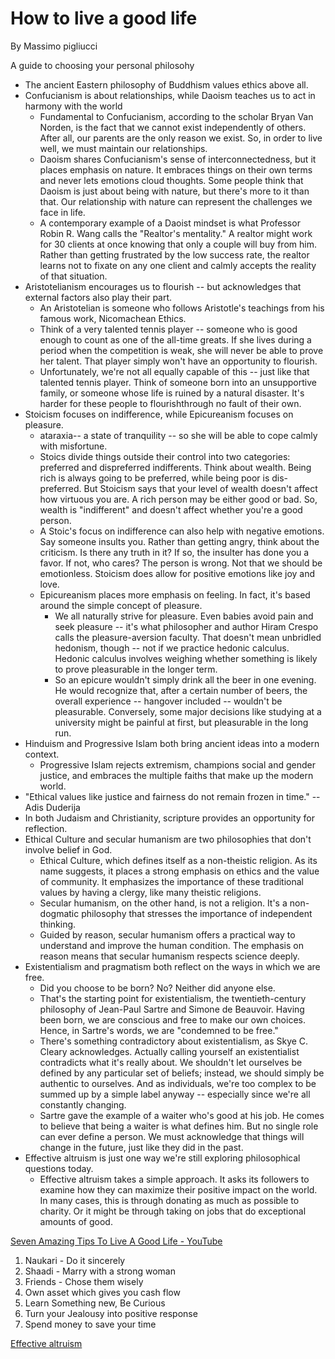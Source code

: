# How to live a good life

By Massimo pigliucci

A guide to choosing your personal philosohy

- The ancient Eastern philosophy of Buddhism values ethics above all.
- Confucianism is about relationships, while Daoism teaches us to act in harmony with the world
  - Fundamental to Confucianism, according to the scholar Bryan Van Norden, is the fact that we cannot exist independently of others. After all, our parents are the only reason we exist. So, in order to live well, we must maintain our relationships.
  - Daoism shares Confucianism's sense of interconnectedness, but it places emphasis on nature. It embraces things on their own terms and never lets emotions cloud thoughts. Some people think that Daoism is just about being with nature, but there's more to it than that. Our relationship with nature can represent the challenges we face in life.
  - A contemporary example of a Daoist mindset is what Professor Robin R. Wang calls the "Realtor's mentality." A realtor might work for 30 clients at once knowing that only a couple will buy from him. Rather than getting frustrated by the low success rate, the realtor learns not to fixate on any one client and calmly accepts the reality of that situation.
- Aristotelianism encourages us to flourish -- but acknowledges that external factors also play their part.
  - An Aristotelian is someone who follows Aristotle's teachings from his famous work, Nicomachean Ethics.
  - Think of a very talented tennis player -- someone who is good enough to count as one of the all-time greats. If she lives during a period when the competition is weak, she will never be able to prove her talent. That player simply won't have an opportunity to flourish.
  - Unfortunately, we're not all equally capable of this -- just like that talented tennis player. Think of someone born into an unsupportive family, or someone whose life is ruined by a natural disaster. It's harder for these people to flourishthrough no fault of their own.
- Stoicism focuses on indifference, while Epicureanism focuses on pleasure.
  - ataraxia-- a state of tranquility -- so she will be able to cope calmly with misfortune.
  - Stoics divide things outside their control into two categories: preferred and dispreferred indifferents. Think about wealth. Being rich is always going to be preferred, while being poor is dis-preferred. But Stoicism says that your level of wealth doesn't affect how virtuous you are. A rich person may be either good or bad. So, wealth is "indifferent" and doesn't affect whether you're a good person.
  - A Stoic's focus on indifference can also help with negative emotions. Say someone insults you. Rather than getting angry, think about the criticism. Is there any truth in it? If so, the insulter has done you a favor. If not, who cares? The person is wrong. Not that we should be emotionless. Stoicism does allow for positive emotions like joy and love.
  - Epicureanism places more emphasis on feeling. In fact, it's based around the simple concept of pleasure.
    - We all naturally strive for pleasure. Even babies avoid pain and seek pleasure -- it's what philosopher and author Hiram Crespo calls the pleasure-aversion faculty. That doesn't mean unbridled hedonism, though -- not if we practice hedonic calculus. Hedonic calculus involves weighing whether something is likely to prove pleasurable in the longer term.
    - So an epicure wouldn't simply drink all the beer in one evening. He would recognize that, after a certain number of beers, the overall experience -- hangover included -- wouldn't be pleasurable. Conversely, some major decisions like studying at a university might be painful at first, but pleasurable in the long run.
- Hinduism and Progressive Islam both bring ancient ideas into a modern context.
  - Progressive Islam rejects extremism, champions social and gender justice, and embraces the multiple faiths that make up the modern world.
- "Ethical values like justice and fairness do not remain frozen in time." -- Adis Duderija
- In both Judaism and Christianity, scripture provides an opportunity for reflection.
- Ethical Culture and secular humanism are two philosophies that don't involve belief in God.
  - Ethical Culture, which defines itself as a non-theistic religion. As its name suggests, it places a strong emphasis on ethics and the value of community. It emphasizes the importance of these traditional values by having a clergy, like many theistic religions.
  - Secular humanism, on the other hand, is not a religion. It's a non-dogmatic philosophy that stresses the importance of independent thinking.
  - Guided by reason, secular humanism offers a practical way to understand and improve the human condition. The emphasis on reason means that secular humanism respects science deeply.
- Existentialism and pragmatism both reflect on the ways in which we are free.
  - Did you choose to be born? No? Neither did anyone else.
  - That's the starting point for existentialism, the twentieth-century philosophy of Jean-Paul Sartre and Simone de Beauvoir. Having been born, we are conscious and free to make our own choices. Hence, in Sartre's words, we are "condemned to be free."
  - There's something contradictory about existentialism, as Skye C. Cleary acknowledges. Actually calling yourself an existentialist contradicts what it's really about. We shouldn't let ourselves be defined by any particular set of beliefs; instead, we should simply be authentic to ourselves. And as individuals, we're too complex to be summed up by a simple label anyway -- especially since we're all constantly changing.
  - Sartre gave the example of a waiter who's good at his job. He comes to believe that being a waiter is what defines him. But no single role can ever define a person. We must acknowledge that things will change in the future, just like they did in the past.
- Effective altruism is just one way we're still exploring philosophical questions today.
  - Effective altruism takes a simple approach. It asks its followers to examine how they can maximize their positive impact on the world. In many cases, this is through donating as much as possible to charity. Or it might be through taking on jobs that do exceptional amounts of good.

[Seven Amazing Tips To Live A Good Life - YouTube](https://www.youtube.com/watch?v=uc4GFdwQduo)

1. Naukari - Do it sincerely
2. Shaadi - Marry with a strong woman
3. Friends - Chose them wisely
4. Own asset which gives you cash flow
5. Learn Something new, Be Curious
6. Turn your Jealousy into positive response
7. Spend money to save your time

[Effective altruism](../knowledge/others/philosophy#effective-altruism)
